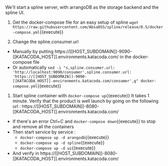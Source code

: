 We'll start a spline server, with arrangoDB as the storage backend and the spline UI.

1. Get the docker-compose file for an easy setup of spline
`wget https://raw.githubusercontent.com/AbsaOSS/spline/release/0.5/docker-compose.yml`{{execute}}

2. Change the spline.consumer.url
+ Manually by putting https://[[HOST_SUBDOMAIN]]-9090-[[KATACODA_HOST]].environments.katacoda.com/ in the docker-compose file
+ Or automatically `sed -i "s,spline.consumer.url: 'http://localhost:9090/consumer',spline.consumer.url: 'https://[[HOST_SUBDOMAIN]]-9090-[[KATACODA_HOST]].environments.katacoda.com/consumer',g" docker-compose.yml`{{execute}}

1. Start spline container with `docker-compose up`{{execute}}
It takes 1 minute.
Verify that the product is well launch by going on the following url : https://[[HOST_SUBDOMAIN]]-8080-[[KATACODA_HOST]].environments.katacoda.com/
+ If there's an error Ctrl+C and `docker-compose down`{{execute}} to stop and remove all the containers 
+ Then start service by service :
  + `docker-compose up -d arangodb`{{execute}}
  + `docker-compose up -d spline`{{execute}}
  + `docker-compose up -d ui`{{execute}}
+ And verify in https://[[HOST_SUBDOMAIN]]-8080-[[KATACODA_HOST]].environments.katacoda.com/
